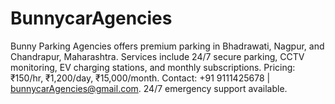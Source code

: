 # BunnycarAgencies
 Bunny Parking Agencies offers premium parking in Bhadrawati, Nagpur, and Chandrapur, Maharashtra. Services include 24/7 secure parking, CCTV monitoring, EV charging stations, and monthly subscriptions. Pricing: ₹150/hr, ₹1,200/day, ₹15,000/month. Contact: +91 9111425678 | bunnycarAgencies@gmail.com. 24/7 emergency support available.
